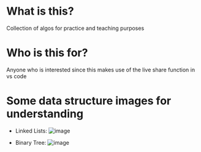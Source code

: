 # What is this?

Collection of algos for practice and teaching purposes

# Who is this for?

Anyone who is interested since this makes use of the live share function in vs code


# Some data structure images for understanding
- Linked Lists:
![image](https://user-images.githubusercontent.com/22215900/148183580-f8def935-f408-41bf-84ec-0d0521e5206f.png)

- Binary Tree:
![image](https://user-images.githubusercontent.com/22215900/148183703-cd3ec972-e933-4cfa-8c8e-3d00045a3943.png)
